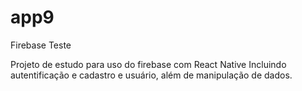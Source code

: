 # app9
Firebase Teste

Projeto de estudo para uso do firebase com React Native
Incluindo autentificação e cadastro e usuário, além de manipulação de dados.
